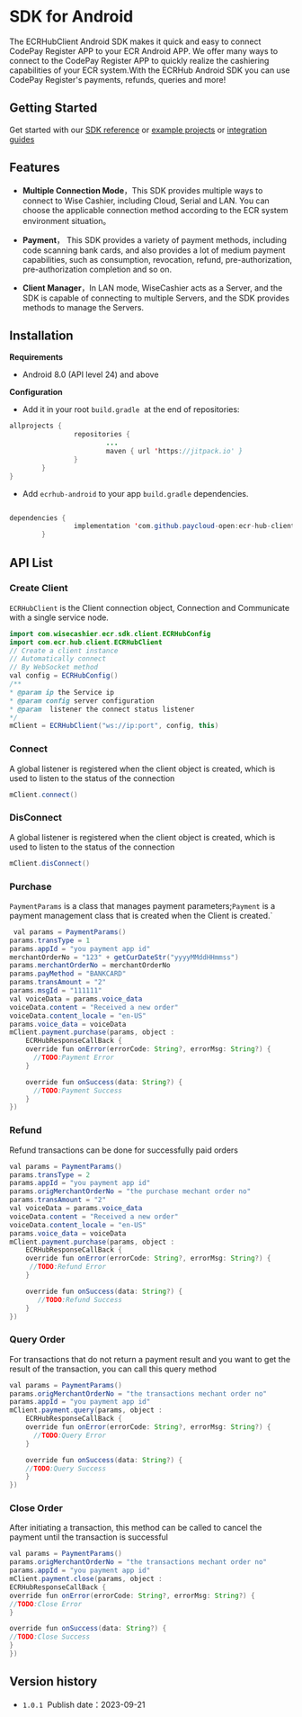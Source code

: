 # SDK for Android
The ECRHubClient Android SDK makes it quick and easy to connect CodePay Register APP to your ECR Android APP. We offer many ways to connect to the CodePay Register APP to quickly realize the cashiering capabilities of your ECR system.With the ECRHub Android SDK you can use CodePay Register's payments, refunds, queries and more!
## Getting Started
Get started with our [SDK reference](https://github.com/paycloud-open/ecr-hub-client-sdk-android/tree/main/wisecashier_ecr_sdk) or [example projects](https://github.com/paycloud-open/ecr-hub-client-sdk-android) or [integration guides](./posDevGuidelines)


## Features

* **Multiple Connection Mode**，This SDK provides multiple ways to connect to Wise Cashier, including Cloud, Serial and LAN. You can choose the applicable connection method according to the ECR system environment situation。

* **Payment**， This SDK provides a variety of payment methods, including code scanning bank cards, and also provides a lot of medium payment capabilities, such as consumption, revocation, refund, pre-authorization, pre-authorization completion and so on.
* **Client Manager**，In LAN mode, WiseCashier acts as a Server, and the SDK is capable of connecting to multiple Servers, and the SDK provides methods to manage the Servers.



## Installation
**Requirements**

* Android 8.0 (API level 24) and above

**Configuration**
* Add it in your root `build.gradle`  at the end of repositories:
```java
allprojects {
                repositories {
                        ...
                        maven { url 'https://jitpack.io' }
                }
        }
}
```
* Add `ecrhub-android` to your app `build.gradle` dependencies.

```java

dependencies {
                implementation 'com.github.paycloud-open:ecr-hub-client-sdk-android:1.0.1'
        }
```

## API List

### Create Client

`ECRHubClient` is the Client connection object, Connection and Communicate with a single service node.

```java
import com.wisecashier.ecr.sdk.client.ECRHubConfig
import com.ecr.hub.client.ECRHubClient
// Create a client instance
// Automatically connect
// By WebSocket method
val config = ECRHubConfig()
/**
* @param ip the Service ip
* @param config server configuration
* @param  listener the connect status listener
*/
mClient = ECRHubClient("ws://ip:port", config, this)
```
### Connect
  A global listener is registered when the client object is created, which is used to listen to the status of the connection
  ```java
mClient.connect()
```
### DisConnect
A global listener is registered when the client object is created, which is used to listen to the status of the connection
```java
mClient.disConnect()
```
### Purchase
 `PaymentParams` is a class that manages payment parameters;`Payment` is a payment management class that is created when the Client is created.`
```java
 val params = PaymentParams()
params.transType = 1
params.appId = "you payment app id"
merchantOrderNo = "123" + getCurDateStr("yyyyMMddHHmmss")
params.merchantOrderNo = merchantOrderNo
params.payMethod = "BANKCARD"
params.transAmount = "2"
params.msgId = "111111"
val voiceData = params.voice_data
voiceData.content = "Received a new order"
voiceData.content_locale = "en-US"
params.voice_data = voiceData
mClient.payment.purchase(params, object :
    ECRHubResponseCallBack {
    override fun onError(errorCode: String?, errorMsg: String?) {
      //TODO:Payment Error
    }

    override fun onSuccess(data: String?) {
      //TODO:Payment Success
    }
})
```
### Refund
Refund transactions can be done for successfully paid orders
```java
val params = PaymentParams()
params.transType = 2
params.appId = "you payment app id"
params.origMerchantOrderNo = "the purchase mechant order no"
params.transAmount = "2"
val voiceData = params.voice_data
voiceData.content = "Received a new order"
voiceData.content_locale = "en-US"
params.voice_data = voiceData
mClient.payment.purchase(params, object :
    ECRHubResponseCallBack {
    override fun onError(errorCode: String?, errorMsg: String?) {
     //TODO:Refund Error
    }

    override fun onSuccess(data: String?) {
       //TODO:Refund Success
    }
})
```

### Query Order
For transactions that do not return a payment result and you want to get the result of the transaction, you can call this query method
```java
val params = PaymentParams()
params.origMerchantOrderNo = "the transactions mechant order no"
params.appId = "you payment app id"
mClient.payment.query(params, object :
    ECRHubResponseCallBack {
    override fun onError(errorCode: String?, errorMsg: String?) {
      //TODO:Query Error
    }

    override fun onSuccess(data: String?) {
    //TODO:Query Success
    }
})
```
### Close Order
After initiating a transaction, this method can be called to cancel the payment until the transaction is successful
```java
val params = PaymentParams()
params.origMerchantOrderNo = "the transactions mechant order no"
params.appId = "you payment app id"
mClient.payment.close(params, object :
ECRHubResponseCallBack {
override fun onError(errorCode: String?, errorMsg: String?) {
//TODO:Close Error
}

override fun onSuccess(data: String?) {
//TODO:Close Success
}
})
```


## Version history

* `1.0.1` 
    Publish date：2023-09-21